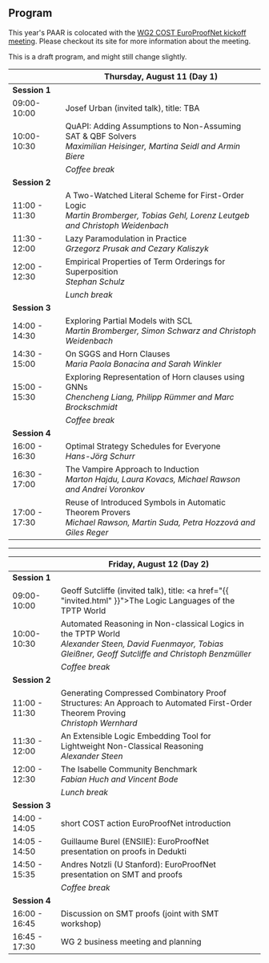 ## Program

This year's PAAR is colocated with the [WG2 COST EuroProofNet kickoff meeting](https://europroofnet.github.io/wg2-meeting1/). Please checkout its site for more information about the meeting. 

This is a draft program, and might still change slightly.


|                | **Thursday, August 11 (Day 1)**                          |
|----------------|----------------------------------------------------------|
| **Session 1**  |                                                          |
| 09:00-10:00    | Josef Urban (invited talk), title: TBA                                  |
| 10:00-10:30    | QuAPI: Adding Assumptions to Non-Assuming SAT & QBF Solvers  <br> _Maximilian Heisinger, Martina Seidl and Armin Biere_   |
|                | _Coffee break_                                           |
| **Session 2**  |                                                          |
| 11:00 - 11:30  | A Two-Watched Literal Scheme for First-Order Logic <br> _Martin Bromberger, Tobias Gehl, Lorenz Leutgeb and Christoph Weidenbach_       |
| 11:30 - 12:00  | Lazy Paramodulation in Practice  <br> _Grzegorz Prusak and Cezary Kaliszyk_                        |
| 12:00 - 12:30  | Empirical Properties of Term Orderings for Superposition <br> _Stephan Schulz_ |
|                | _Lunch break_                                            |
| **Session 3**  |                                                          |
| 14:00 - 14:30  | Exploring Partial Models with SCL <br> _Martin Bromberger, Simon Schwarz and Christoph Weidenbach_                       |
| 14:30 - 15:00  | On SGGS and Horn Clauses <br> _Maria Paola Bonacina and Sarah Winkler_                                 |
| 15:00 - 15:30  | Exploring Representation of Horn clauses using GNNs  <br> _Chencheng Liang, Philipp Rümmer and Marc Brockschmidt_    |
|                | _Coffee break_                                           |
| **Session 4**  |                                                          |
| 16:00 - 16:30  | Optimal Strategy Schedules for Everyone  <br> _Hans-Jörg Schurr_                |
| 16:30 - 17:00  | The Vampire Approach to Induction <br> _Marton Hajdu, Laura Kovacs, Michael Rawson and Andrei Voronkov_                     |
| 17:00 - 17:30  | Reuse of Introduced Symbols in Automatic Theorem Provers <br> _Michael Rawson, Martin Suda, Petra Hozzová and Giles Reger_ |

<hr>

|               | **Friday, August 12 (Day 2)**                                                                            |
|---------------|----------------------------------------------------------------------------------------------------------|
| **Session 1** |                                                                                                          |
| 09:00-10:00   | Geoff Sutcliffe (invited talk), title: <a href="{{ "invited.html" }}">The Logic Languages of the TPTP World</a>              |
| 10:00-10:30   | Automated Reasoning in Non-classical Logics in the TPTP World     <br> _Alexander Steen, David Fuenmayor, Tobias Gleißner, Geoff Sutcliffe and Christoph Benzmüller_ |
|               | _Coffee break_                                                                                           |
| **Session 2** |                                                                                                          |
| 11:00 - 11:30 | Generating Compressed Combinatory Proof Structures: An Approach to Automated First-Order Theorem Proving <br> _Christoph Wernhard_ |
| 11:30 - 12:00 | An Extensible Logic Embedding Tool for Lightweight Non-Classical Reasoning  <br> _Alexander Steen_       |
| 12:00 - 12:30 | The Isabelle Community Benchmark <br> _Fabian Huch and Vincent Bode_                                     |
|               | _Lunch break_                                                                                            |
| **Session 3** |                                                                                                          |
| 14:00 - 14:05 | short COST action EuroProofNet introduction                                                              |
| 14:05 - 14:50 | Guillaume Burel (ENSIIE): EuroProofNet presentation on proofs in Dedukti                                 |
| 14:50 - 15:35 | Andres Notzli (U Stanford): EuroProofNet presentation on SMT and proofs                                  |
|               | _Coffee break_                                                                                           |
| **Session 4** |                                                                                                          |
| 16:00 - 16:45 | Discussion on SMT proofs (joint with SMT workshop)                                                       |
| 16:45 - 17:30 | WG 2 business meeting and planning                                                                       |


